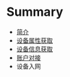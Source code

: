 # Summary

* [简介](README.md)
* [设备属性获取](she_bei_shu_xing_huo_qu.md)
* [设备信息获取](she_bei_xin_xi_huo_qu.md)
* [账户对接](zhang_hu_dui_jie.md)
* 设备入网


